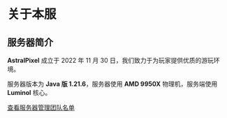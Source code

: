 # 关于本服

## 服务器简介

**AstralPixel** 成立于 2022 年 11 月 30 日，我们致力于为玩家提供优质的游玩环境。

服务器版本为 **Java 版 1.21.6**，服务器使用 **AMD 9950X** 物理机，服务端使用 **Luminol** 核心。




[查看服务器管理团队名单](./management.md)
